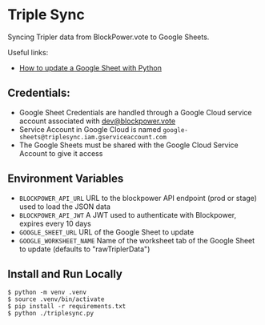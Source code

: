 # Triple Sync

Syncing Tripler data from BlockPower.vote to Google Sheets.

Useful links:
- [How to update a Google Sheet with Python](https://www.analyticsvidhya.com/blog/2020/07/read-and-update-google-spreadsheets-with-python/)

## Credentials:

- Google Sheet Credentials are handled through a Google Cloud service account associated with dev@blockpower.vote
- Service Account in Google Cloud is named `google-sheets@triplesync.iam.gserviceaccount.com`
- The Google Sheets must be shared with the Google Cloud Service Account to give it access

## Environment Variables

- `BLOCKPOWER_API_URL` URL to the blockpower API endpoint (prod or stage) used to load the JSON data
- `BLOCKPOWER_API_JWT` A JWT used to authenticate with Blockpower, expires every 10 days
- `GOOGLE_SHEET_URL` URL of the Google Sheet to update
- `GOOGLE_WORKSHEET_NAME` Name of the worksheet tab of the Google Sheet to update (defaults to "rawTriplerData")


## Install and Run Locally

```
$ python -m venv .venv
$ source .venv/bin/activate
$ pip install -r requirements.txt
$ python ./triplesync.py
```
